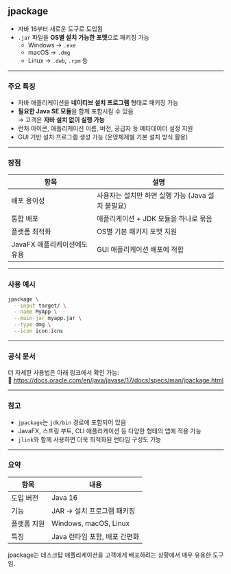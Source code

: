 ## jpackage

- 자바 16부터 새로운 도구로 도입됨
- `.jar` 파일을 **OS별 설치 가능한 포맷**으로 패키징 가능
    - Windows → `.exe`
    - macOS → `.dmg`
    - Linux → `.deb`, `.rpm` 등

---

### 주요 특징

- 자바 애플리케이션을 **네이티브 설치 프로그램** 형태로 패키징 가능
- **필요한 Java SE 모듈**을 함께 포함시킬 수 있음  
  → 고객은 **자바 설치 없이 실행 가능**
- 런처 아이콘, 애플리케이션 이름, 버전, 공급자 등 메타데이터 설정 지원
- GUI 기반 설치 프로그램 생성 가능 (운영체제별 기본 설치 방식 활용)

---

### 장점

| 항목                 | 설명                              |
|--------------------|---------------------------------|
| 배포 용이성             | 사용자는 설치만 하면 실행 가능 (Java 설치 불필요) |
| 통합 배포              | 애플리케이션 + JDK 모듈을 하나로 묶음         |
| 플랫폼 최적화            | OS별 기본 패키지 포맷 지원                |
| JavaFX 애플리케이션에도 유용 | GUI 애플리케이션 배포에 적합               |

---

### 사용 예시

```bash
jpackage \
  --input target/ \
  --name MyApp \
  --main-jar myapp.jar \
  --type dmg \
  --icon icon.icns
```

---

### 공식 문서

더 자세한 사용법은 아래 링크에서 확인 가능:  
🔗 https://docs.oracle.com/en/java/javase/17/docs/specs/man/jpackage.html

---

### 참고

- `jpackage`는 `jdk/bin` 경로에 포함되어 있음
- JavaFX, 스프링 부트, CLI 애플리케이션 등 다양한 형태의 앱에 적용 가능
- `jlink`와 함께 사용하면 더욱 최적화된 런타임 구성도 가능

---

### 요약

| 항목     | 내용                    |
|--------|-----------------------|
| 도입 버전  | Java 16               |
| 기능     | JAR → 설치 프로그램 패키징     |
| 플랫폼 지원 | Windows, macOS, Linux |
| 특징     | Java 런타임 포함, 배포 간편화   |

jpackage는 데스크탑 애플리케이션을 고객에게 배포하려는 상황에서 매우 유용한 도구임.
